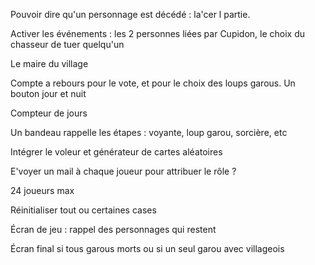 Pouvoir dire qu'un personnage est décédé : la'cer l partie.

Activer les événements : les 2 personnes liées par Cupidon, le choix du chasseur de tuer quelqu'un

Le maire du village

Compte a rebours pour le vote, et pour le choix des loups garous. Un bouton jour et nuit

Compteur de jours

Un bandeau rappelle les étapes : voyante, loup garou, sorcière, etc

Intégrer le voleur et générateur de cartes aléatoires

E'voyer un mail à chaque joueur pour attribuer le rôle ?

24 joueurs max

Réinitialiser tout ou certaines cases

Écran de jeu : rappel des personnages qui restent

Écran final si tous garous morts ou si un seul garou avec villageois